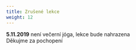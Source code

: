 ```yaml
---
title: Zrušené lekce
weight: 12
---
```

**5.11.2019** není večerní jóga, lekce bude nahrazena\
Děkujme za pochopení
